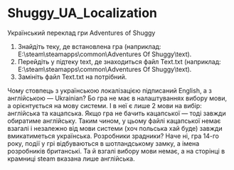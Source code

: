 # Shuggy_UA_Localization
Український переклад гри Adventures of Shuggy
1. Знайдіть теку, де встановлена гра (наприклад: E:\steam\steamapps\common\Adventures Of Shuggy\text).
2. Перейдіть у підтеку text, де знаходиться файл Text.txt (наприклад: E:\steam\steamapps\common\Adventures Of Shuggy\text).
3. Замініть файл Text.txt на потрібний.


Чому стовпець з українською локалізацією підписаний English, а з англійською — Ukrainian? Бо гра не має в налаштуваннях вибору мови, а орієнтується на мову системи. І в неї є лише 2 мови на вибір: англійська та кацапська. Якщо гра не бачить кацапської — тоді завжди обиратиме англійську. Таким чином, у цьому файлі кацапської немає взагалі і незалежно від мови системи (хоч польська хай буде) завжди вмикатиметься українська.
Розробники зрадники? Наче ні, гра 14-го року, події у грі відбуваються в шотландському замку, а імена розробників британські. Та й взгалі вибору мови немає, а на сторінці в крамниці steam вказана лише англійська.
